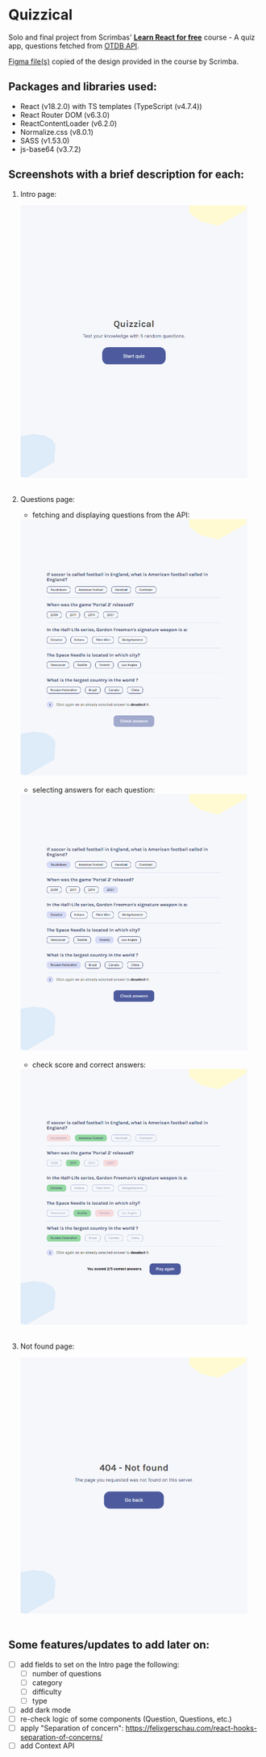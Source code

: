 # Quizzical
Solo and final project from Scrimbas' <a href="https://scrimba.com/learn/learnreact" target="_blank"><b>Learn React for free</b></a> course - A quiz app, questions fetched from <a href="https://opentdb.com/api_config.php" target="_blank">OTDB API</a>.

<a href="https://www.figma.com/file/6guWTOHY8N2i0NZHjcmRDK/Quizzical-App-(Copy)" target="_blank">Figma file(s)</a> copied of the design provided in the course by Scrimba.

## Packages and libraries used:
  - React (v18.2.0) with TS templates (TypeScript (v4.7.4))
  - React Router DOM (v6.3.0)
  - ReactContentLoader (v6.2.0)
  - Normalize.css (v8.0.1)
  - SASS (v1.53.0)
  - js-base64 (v3.7.2)

## Screenshots with a brief description for each:
1. Intro page: <br>

   <img src="./screenshots/1. Intro page.png" width="450px">
   <br><br>

2. Questions page:
   - fetching and displaying questions from the API: <br>
   <img src="./screenshots/2.1. Questions - questions loaded.png" width="450px">
   <br><br>

   - selecting answers for each question: <br>
   <img src="./screenshots/2.2. Questions - answers selected.png" width="450px">
   <br><br>

   - check score and correct answers: <br>
   <img src="./screenshots/2.3. Questions - answers checked.png" width="450px">
   <br><br>

3. Not found page: <br>

   <img src="./screenshots/3. 404 page - not found.png" width="450px">
   <br><br>

## Some features/updates to add later on:
- [ ] add fields to set on the Intro page the following:
  - [ ] number of questions
  - [ ] category
  - [ ] difficulty
  - [ ] type
- [ ] add dark mode
- [ ] re-check logic of some components (Question, Questions, etc.)
- [ ] apply "Separation of concern": https://felixgerschau.com/react-hooks-separation-of-concerns/
- [ ] add Context API
